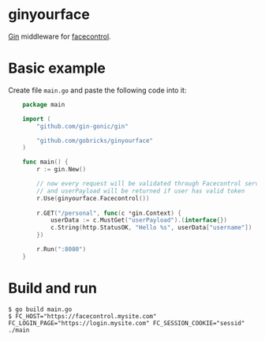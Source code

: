 # ginyourface

[Gin](https://github.com/gin-gonic/gin) middleware for [facecontrol](https://github.com/gobricks/facecontrol).

# Basic example

Create file `main.go` and paste the following code into it:

``` go
    package main

    import (
        "github.com/gin-gonic/gin"

        "github.com/gobricks/ginyourface"
    )

    func main() {
        r := gin.New()

        // now every request will be validated through Facecontrol service
        // and userPayload will be returned if user has valid token
        r.Use(ginyourface.Facecontrol())
        
        r.GET("/personal", func(c *gin.Context) {
            userData := c.MustGet("userPayload").(interface{})
            c.String(http.StatusOK, "Hello %s", userData["username"])
        })

        r.Run(":8080")
    }
```

# Build and run

```
$ go build main.go
$ FC_HOST="https://facecontrol.mysite.com" FC_LOGIN_PAGE="https://login.mysite.com" FC_SESSION_COOKIE="sessid" ./main
```